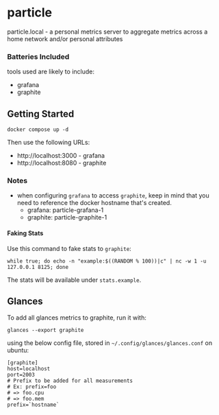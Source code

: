 # particle
particle.local - a personal metrics server to aggregate metrics across a home network and/or personal attributes

### Batteries Included

tools used are likely to include:

- grafana
- graphite

## Getting Started

```
docker compose up -d
```

Then use the following URLs:

- http://localhost:3000 - grafana
- http://localhost:8080 - graphite

### Notes

- when configuring `grafana` to access `graphite`, keep in mind that you need to reference the docker hostname that's created.
    - grafana: particle-grafana-1
    - graphite: particle-graphite-1

#### Faking Stats

Use this command to fake stats to `graphite`:

```
while true; do echo -n "example:$((RANDOM % 100))|c" | nc -w 1 -u 127.0.0.1 8125; done
```

The stats will be available under `stats.example`.

## Glances

To add all glances metrics to graphite, run it with:

```
glances --export graphite
```

using the below config file, stored in `~/.config/glances/glances.conf` on ubuntu:

```
[graphite]
host=localhost
port=2003
# Prefix to be added for all measurements
# Ex: prefix=foo
# => foo.cpu
# => foo.mem
prefix=`hostname`
```
